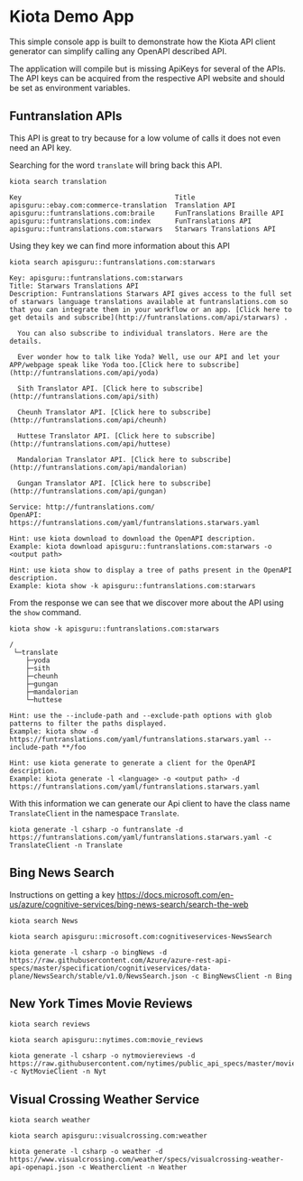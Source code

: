 # Kiota Demo App

This simple console app is built to demonstrate how the Kiota API client generator can simplify calling any OpenAPI described API.

The application will compile but is missing ApiKeys for several of the APIs.  The API keys can be acquired from the respective API website and should be set as environment variables.

## Funtranslation APIs

This API is great to try because for a low volume of calls it does not even need an API key.

Searching for the word `translate` will bring back this API.

```
kiota search translation

Key                                      Title
apisguru::ebay.com:commerce-translation  Translation API
apisguru::funtranslations.com:braile     FunTranslations Braille API
apisguru::funtranslations.com:index      FunTranslations API
apisguru::funtranslations.com:starwars   Starwars Translations API
```

Using they key we can find more information about this API

```
kiota search apisguru::funtranslations.com:starwars

Key: apisguru::funtranslations.com:starwars
Title: Starwars Translations API
Description: Funtranslations Starwars API gives access to the full set of starwars language translations available at funtranslations.com so that you can integrate them in your workflow or an app. [Click here to get details and subscribe](http://funtranslations.com/api/starwars) .

  You can also subscribe to individual translators. Here are the details.

  Ever wonder how to talk like Yoda? Well, use our API and let your APP/webpage speak like Yoda too.[Click here to subscribe](http://funtranslations.com/api/yoda)

  Sith Translator API. [Click here to subscribe](http://funtranslations.com/api/sith)

  Cheunh Translator API. [Click here to subscribe](http://funtranslations.com/api/cheunh)

  Huttese Translator API. [Click here to subscribe](http://funtranslations.com/api/huttese)

  Mandalorian Translator API. [Click here to subscribe](http://funtranslations.com/api/mandalorian)

  Gungan Translator API. [Click here to subscribe](http://funtranslations.com/api/gungan)

Service: http://funtranslations.com/
OpenAPI: https://funtranslations.com/yaml/funtranslations.starwars.yaml

Hint: use kiota download to download the OpenAPI description.
Example: kiota download apisguru::funtranslations.com:starwars -o <output path>

Hint: use kiota show to display a tree of paths present in the OpenAPI description.
Example: kiota show -k apisguru::funtranslations.com:starwars
```

From the response we can see that we discover more about the API using the `show` command.

```
kiota show -k apisguru::funtranslations.com:starwars

/
 └─translate
    ├─yoda
    ├─sith
    ├─cheunh
    ├─gungan
    ├─mandalorian
    └─huttese

Hint: use the --include-path and --exclude-path options with glob patterns to filter the paths displayed.
Example: kiota show -d https://funtranslations.com/yaml/funtranslations.starwars.yaml --include-path **/foo

Hint: use kiota generate to generate a client for the OpenAPI description.
Example: kiota generate -l <language> -o <output path> -d https://funtranslations.com/yaml/funtranslations.starwars.yaml
```

With this information we can generate our Api client to have the class name `TranslateClient` in the namespace `Translate`.

```
kiota generate -l csharp -o funtranslate -d https://funtranslations.com/yaml/funtranslations.starwars.yaml -c TranslateClient -n Translate
```

## Bing News Search

Instructions on getting a key https://docs.microsoft.com/en-us/azure/cognitive-services/bing-news-search/search-the-web

```
kiota search News
```

```
kiota search apisguru::microsoft.com:cognitiveservices-NewsSearch
```

```
kiota generate -l csharp -o bingNews -d https://raw.githubusercontent.com/Azure/azure-rest-api-specs/master/specification/cognitiveservices/data-plane/NewsSearch/stable/v1.0/NewsSearch.json -c BingNewsClient -n Bing
```

## New York Times Movie Reviews

```
kiota search reviews
```

```
kiota search apisguru::nytimes.com:movie_reviews
```

```
kiota generate -l csharp -o nytmoviereviews -d https://raw.githubusercontent.com/nytimes/public_api_specs/master/movie_reviews/movie_reviews_v2.json -c NytMovieClient -n Nyt
```

## Visual Crossing Weather Service

```
kiota search weather
```

```
kiota search apisguru::visualcrossing.com:weather
```

```
kiota generate -l csharp -o weather -d https://www.visualcrossing.com/weather/specs/visualcrossing-weather-api-openapi.json -c Weatherclient -n Weather
```
